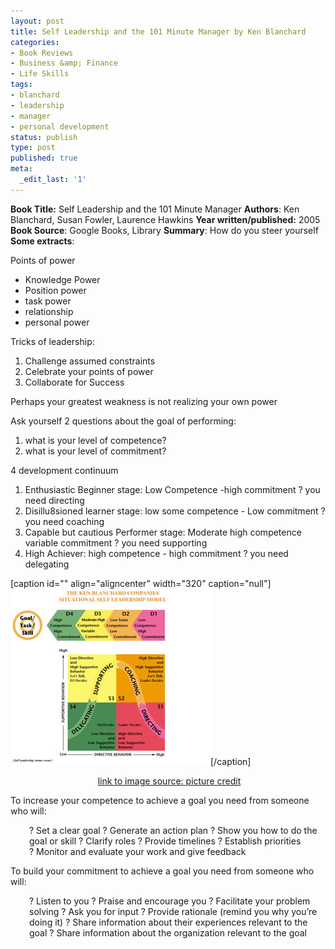 ```yaml
---
layout: post
title: Self Leadership and the 101 Minute Manager by Ken Blanchard
categories:
- Book Reviews
- Business &amp; Finance
- Life Skills
tags:
- blanchard
- leadership
- manager
- personal development
status: publish
type: post
published: true
meta:
  _edit_last: '1'
---
```

<strong>Book Title:</strong> Self Leadership and the 101 Minute Manager
<strong>Authors</strong>: Ken Blanchard, Susan Fowler, Laurence Hawkins
<strong>Year written/published:</strong> 2005
<strong>Book Source</strong>: Google Books, Library
<strong>Summary</strong>: How do you steer yourself
<strong>Some extracts</strong>:

Points of power
<ul>
	<li>Knowledge Power</li>
	<li>Position power</li>
	<li>task power</li>
	<li>relationship</li>
	<li>personal power</li>
</ul>
Tricks of leadership:
<ol>
	<li>Challenge assumed constraints</li>
	<li>Celebrate your points of power</li>
	<li>Collaborate for Success</li>
</ol>
Perhaps your greatest weakness is not realizing your own power

Ask yourself 2 questions about the goal of performing:
<ol>
	<li>what is your level of competence?</li>
	<li>what is your level of commitment?</li>
</ol>
4 development continuum
<ol>
	<li>Enthusiastic Beginner stage: Low Competence -high commitment ? you need directing</li>
	<li>Disillu8sioned learner stage: low some competence - Low commitment ? you need coaching</li>
	<li>Capable but cautious Performer stage: Moderate high competence variable commitment ? you need supporting</li>
	<li>High Achiever: high competence - high commitment ? you need delegating</li>
</ol>
[caption id="" align="aligncenter" width="320" caption="null"]<img src="/img/self_leadership_model.jpg" alt="" width="320" height="282" />[/caption]
<p style="text-align: center;"> <a href="http://www.peace.ca/self_leadership_model.jpg">link to image source: picture credit</a></p>

To increase your competence to achieve a goal you need from someone who will:
<p style="padding-left: 30px;">? Set a clear goal
? Generate an action plan
? Show you how to do the goal or skill
? Clarify roles
? Provide timelines
? Establish priorities
? Monitor and evaluate your work and give feedback

To build your commitment to achieve a goal you need from someone who will:
<p style="padding-left: 30px;">? Listen to you
? Praise and encourage you
? Facilitate your problem solving
? Ask you for input
? Provide rationale (remind you why you’re doing it)
? Share information about their experiences relevant to the goal
? Share information about the organization relevant to the goal

